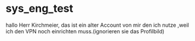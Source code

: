 # sys_eng_test
hallo Herr Kirchmeier, das ist ein alter Account von mir den ich nutze ,weil ich den VPN noch einrichten muss.(ignorieren sie das Profilbild)
